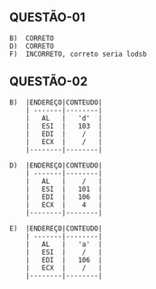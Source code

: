 ## QUESTÃO-01
    B)  CORRETO
    D)  CORRETO
    F)  INCORRETO, correto seria lodsb

## QUESTÃO-02
    B)  |ENDEREÇO|CONTEUDO|
        | -------|--------|
        |   AL   |   'd'  |
        |   ESI  |   103  |
        |   EDI  |    /   |
        |   ECX  |    /   |
        |--------|--------|

    D)  |ENDEREÇO|CONTEUDO|
        | -------|--------|
        |   AL   |    /   |
        |   ESI  |   101  |
        |   EDI  |   106  |
        |   ECX  |    4   |
        |--------|--------|

    E)  |ENDEREÇO|CONTEUDO|
        | -------|--------|
        |   AL   |   'a'  |
        |   ESI  |    /   |
        |   EDI  |   106  |
        |   ECX  |    /   |
        |--------|--------|

    
    